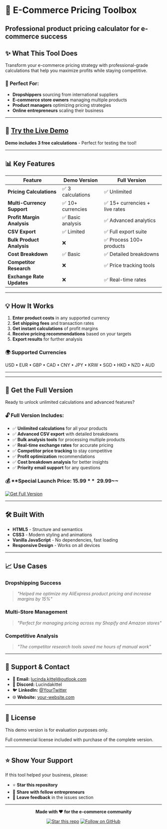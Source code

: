 # 🧰 E-Commerce Pricing Toolbox

**Professional product pricing calculator for e-commerce success**
---

## ✨ **What This Tool Does**

Transform your e-commerce pricing strategy with professional-grade calculations that help you maximize profits while staying competitive.

### 🎯 **Perfect For:**
- **Dropshippers** sourcing from international suppliers
- **E-commerce store owners** managing multiple products  
- **Product managers** optimizing pricing strategies
- **Online entrepreneurs** scaling their business

---

## 🚀 **[Try the Live Demo](https://LucindaKittel.github.io/ecommerce-pricing-toolbox--demo)**

**Demo includes 3 free calculations** - Perfect for testing the tool!

---

## 📊 **Key Features**

| Feature | Demo Version | Full Version |
|---------|--------------|--------------|
| **Pricing Calculations** | ✅ 3 calculations | ✅ Unlimited |
| **Multi-Currency Support** | ✅ 10+ currencies | ✅ 15+ currencies + live rates |
| **Profit Margin Analysis** | ✅ Basic analysis | ✅ Advanced analytics |
| **CSV Export** | ✅ Limited | ✅ Full export suite |
| **Bulk Product Analysis** | ❌ | ✅ Process 100+ products |
| **Cost Breakdown** | ✅ Basic | ✅ Detailed breakdowns |
| **Competitor Research** | ❌ | ✅ Price tracking tools |
| **Exchange Rate Updates** | ❌ | ✅ Real-time rates |

---

## 💡 **How It Works**

1. **Enter product costs** in any supported currency
2. **Set shipping fees** and transaction rates  
3. **Get instant calculations** of profit margins
4. **Receive pricing recommendations** based on your targets
5. **Export results** for further analysis

### 🌍 **Supported Currencies**
USD • EUR • GBP • CAD • CNY • JPY • KRW • SGD • HKD • NZD • AUD

---

---

## 🎁 **Get the Full Version**

Ready to unlock unlimited calculations and advanced features?

### 🔓 **Full Version Includes:**
- ✅ **Unlimited calculations** for all your products
- ✅ **Advanced CSV export** with detailed breakdowns  
- ✅ **Bulk analysis tools** for processing multiple products
- ✅ **Real-time exchange rates** for accurate pricing
- ✅ **Competitor price tracking** to stay competitive
- ✅ **Profit optimization** recommendations
- ✅ **Cost breakdown analysis** for better insights
- ✅ **Priority email support** for any questions

### 💰 **Special Launch Price: $15.99** ~~$29.99~~

[![Get Full Version](https://img.shields.io/badge/💎_Get_Full_Version-$15.99_Only-00C851?style=for-the-badge&logo=creditcard)](https://ecommtoolbox.gumroad.com/l/mltdt)


---

## 🛠️ **Built With**

- **HTML5** - Structure and semantics
- **CSS3** - Modern styling and animations
- **Vanilla JavaScript** - No dependencies, fast loading
- **Responsive Design** - Works on all devices

---

## 📈 **Use Cases**

### **Dropshipping Success**
> *"Helped me optimize my AliExpress product pricing and increase margins by 15%"*

### **Multi-Store Management**  
> *"Perfect for managing pricing across my Shopify and Amazon stores"*

### **Competitive Analysis**
> *"The competitor research tools saved me hours of manual work"*

---

## 🤝 **Support & Contact**

- 📧 **Email:** lucinda.kittel@outlook.com
- 💬 **Discord:** Lucindakittel 
- 🐦 **LinkedIn:** [@YourTwitter](https://www.linkedin.com/in/lucindakittel/)
- 🌐 **Website:** [your-website.com](https://ecommtoolbox.gumroad.com/l/mltdt)

---

## 📄 **License**

This demo version is for evaluation purposes only. 

Full commercial license included with purchase of the complete version.

---

## ⭐ **Show Your Support**

If this tool helped your business, please:
- ⭐ **Star this repository**
- 🔄 **Share with fellow entrepreneurs**  
- 💬 **Leave feedback** in the issues section

---

<div align="center">

**Made with ❤️ for the e-commerce community**

[![Star this repo](https://img.shields.io/github/stars/yourusername/ecommerce-pricing-demo?style=social)](https://github.com/yourusername/ecommerce-pricing-demo/stargazers)
[![Follow on GitHub](https://img.shields.io/github/followers/yourusername?style=social)](https://github.com/yourusername)

</div>
